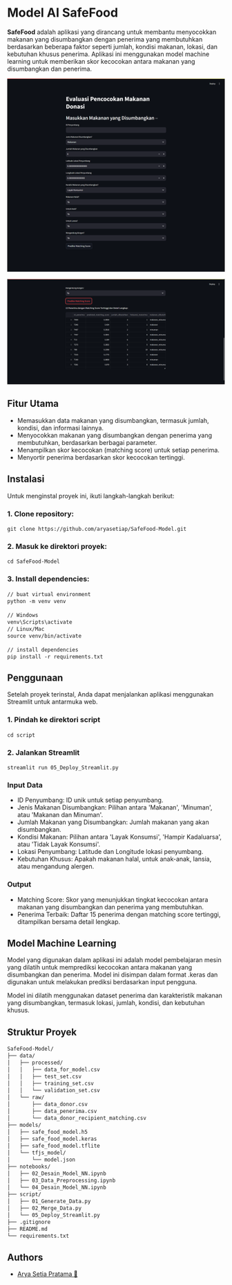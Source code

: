 # Model AI SafeFood

**SafeFood** adalah aplikasi yang dirancang untuk membantu menyocokkan makanan yang disumbangkan dengan penerima yang membutuhkan berdasarkan beberapa faktor seperti jumlah, kondisi makanan, lokasi, dan kebutuhan khusus penerima. Aplikasi ini menggunakan model machine learning untuk memberikan skor kecocokan antara makanan yang disumbangkan dan penerima.

![Tampilan Webview](src/home.png)

![Result Model](src/matching_score.png)

## Fitur Utama

- Memasukkan data makanan yang disumbangkan, termasuk jumlah, kondisi, dan informasi lainnya.
- Menyocokkan makanan yang disumbangkan dengan penerima yang membutuhkan, berdasarkan berbagai parameter.
- Menampilkan skor kecocokan (matching score) untuk setiap penerima.
- Menyortir penerima berdasarkan skor kecocokan tertinggi.

## Instalasi

Untuk menginstal proyek ini, ikuti langkah-langkah berikut:

### 1. Clone repository:

    git clone https://github.com/aryasetiap/SafeFood-Model.git

### 2. Masuk ke direktori proyek:

    cd SafeFood-Model

### 3. Install dependencies:

    // buat virtual environment
    python -m venv venv

    // Windows
    venv\Scripts\activate
    // Linux/Mac
    source venv/bin/activate

    // install dependencies
    pip install -r requirements.txt

## Penggunaan

Setelah proyek terinstal, Anda dapat menjalankan aplikasi menggunakan Streamlit untuk antarmuka web.

### 1. Pindah ke direktori script

    cd script

### 2. Jalankan Streamlit

    streamlit run 05_Deploy_Streamlit.py

### Input Data

- ID Penyumbang: ID unik untuk setiap penyumbang.
- Jenis Makanan Disumbangkan: Pilihan antara 'Makanan', 'Minuman', atau 'Makanan dan Minuman'.
- Jumlah Makanan yang Disumbangkan: Jumlah makanan yang akan disumbangkan.
- Kondisi Makanan: Pilihan antara 'Layak Konsumsi', 'Hampir Kadaluarsa', atau 'Tidak Layak Konsumsi'.
- Lokasi Penyumbang: Latitude dan Longitude lokasi penyumbang.
- Kebutuhan Khusus: Apakah makanan halal, untuk anak-anak, lansia, atau mengandung alergen.

### Output

- Matching Score: Skor yang menunjukkan tingkat kecocokan antara makanan yang disumbangkan dan penerima yang membutuhkan.
- Penerima Terbaik: Daftar 15 penerima dengan matching score tertinggi, ditampilkan bersama detail lengkap.

## Model Machine Learning

Model yang digunakan dalam aplikasi ini adalah model pembelajaran mesin yang dilatih untuk memprediksi kecocokan antara makanan yang disumbangkan dan penerima. Model ini disimpan dalam format .keras dan digunakan untuk melakukan prediksi berdasarkan input pengguna.

Model ini dilatih menggunakan dataset penerima dan karakteristik makanan yang disumbangkan, termasuk lokasi, jumlah, kondisi, dan kebutuhan khusus.

## Struktur Proyek

    SafeFood-Model/
    ├── data/
    │   ├── processed/
    │   │   ├── data_for_model.csv
    │   │   ├── test_set.csv
    │   │   ├── training_set.csv
    │   │   └── validation_set.csv
    │   └── raw/
    │       ├── data_donor.csv
    │       ├── data_penerima.csv
    │       └── data_donor_recipient_matching.csv
    ├── models/
    │   ├── safe_food_model.h5
    │   ├── safe_food_model.keras
    │   ├── safe_food_model.tflite
    │   └── tfjs_model/
    │       └── model.json
    ├── notebooks/
    │   ├── 02_Desain_Model_NN.ipynb
    │   ├── 03_Data_Preprocessing.ipynb
    │   └── 04_Desain_Model_NN.ipynb
    ├── script/
    │   ├── 01_Generate_Data.py
    │   ├── 02_Merge_Data.py
    │   └── 05_Deploy_Streamlit.py
    ├── .gitignore
    ├── README.md
    └── requirements.txt

## Authors

- [Arya Setia Pratama 👑](https://github.com/aryasetiap)

